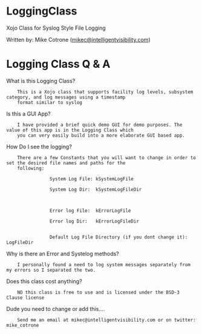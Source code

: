 LoggingClass
============

Xojo Class for Syslog Style File Logging

Written by: Mike Cotrone (mikec@intelligentvisibility.com)


Logging Class Q & A
===================
What is this Logging Class?
        
        This is a Xojo class that supports facility log levels, subsystem category, and log messages using a timestamp
        format similar to syslog

Is this a GUI App?
        
        I have provided a brief quick demo GUI for demo purposes. The value of this app is in the Logging Class which
        you can very easily build into a more elaborate GUI based app.
        
How Do I see the logging?
        
        There are a few Constants that you will want to change in order to set the desired file names and paths for the 
        following:
                    
                    System Log File: kSystemLogFile
                    
                    System Log Dir:  kSystemLogFileDir
                    
                    
                    
                    Error log File:  kErrorLogFile
                    
                    Error log Dir:   kErrorLogFileDir
                    
                    
                    Default Log File Directory (if you dont change it): LogFileDir

Why is there an Error and Systelog methods?
       
        I personally found a need to log system messages separately from my errors so I separated the two.
        
Does this class cost anything?
        
        NO this class is free to use and is licensed under the BSD-3 Clause license

Dude you need to change or add this....
        
        Send me an email at mikec@intelligentvisibility.com or on twitter: mike_cotrone
